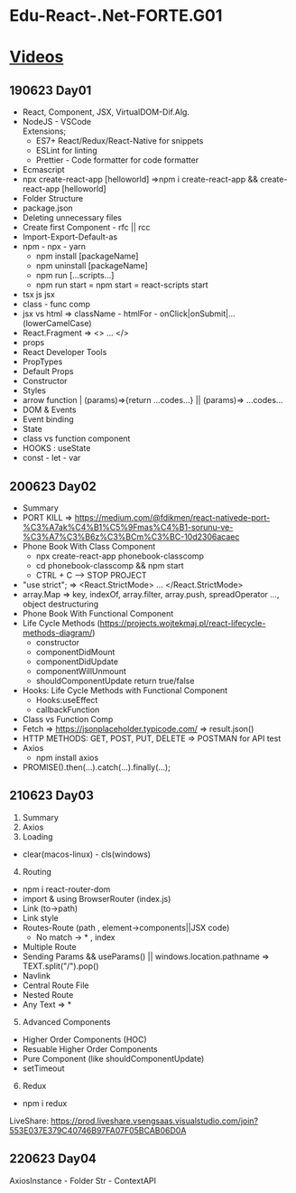 # Edu-React-.Net-FORTE.G01

# [Videos](https://www.youtube.com/watch?v=HGjeynbarXk&list=PLs7UH425TlBoRLbez-DvAzbuQKXSLv9gU) 

## 190623 Day01

- React, Component, JSX, VirtualDOM-Dif.Alg.
- NodeJS - VSCode <br/>
Extensions; 
    - ES7+ React/Redux/React-Native for snippets
    - ESLint for linting
    - Prettier - Code formatter for code formatter
- Ecmascript
- npx create-react-app [helloworld]  =>npm i create-react-app && create-react-app [helloworld]
- Folder Structure
- package.json
- Deleting unnecessary files
- Create first Component - rfc || rcc 
- Import-Export-Default-as
- npm - npx - yarn
    - npm install [packageName]
    - npm uninstall [packageName]
    - npm run [...scripts...]
    - npm run start = npm start = react-scripts start
- tsx js jsx
- class - func comp
- jsx vs html => className - htmlFor - onClick|onSubmit|... (lowerCamelCase)
- React.Fragment => <> ... </>
- props
- React Developer Tools
- PropTypes
- Default Props
- Constructor
- Styles
- arrow function |  (params)=>{return ...codes...} || (params)=> ...codes...
- DOM & Events
- Event binding
- State
- class vs function component
- HOOKS : useState
- const - let - var

## 200623 Day02

- Summary
- PORT KILL => https://medium.com/@fdikmen/react-nativede-port-%C3%A7ak%C4%B1%C5%9Fmas%C4%B1-sorunu-ve-%C3%A7%C3%B6z%C3%BCm%C3%BC-10d2306acaec
- Phone Book With Class Component
    - npx create-react-app phonebook-classcomp
    - cd phonebook-classcomp && npm start
    - CTRL + C --> STOP PROJECT
- "use strict"; => <React.StrictMode> ... </React.StrictMode>
- array.Map => key, indexOf, array.filter, array.push, spreadOperator ..., object destructuring
- Phone Book With Functional Component
- Life Cycle Methods (https://projects.wojtekmaj.pl/react-lifecycle-methods-diagram/)
    - constructor
    - componentDidMount
    - componentDidUpdate
    - componentWillUnmount
    - shouldComponentUpdate return true/false
- Hooks: Life Cycle Methods with Functional Component
    - Hooks:useEffect
    - callbackFunction
- Class vs Function Comp
- Fetch => https://jsonplaceholder.typicode.com/  => result.json()
- HTTP METHODS: GET, POST, PUT, DELETE  => POSTMAN for API test
- Axios
    - npm install axios
- PROMISE().then(...).catch(...).finally(...);



## 210623 Day03
1. Summary
2. Axios
3. Loading
- clear(macos-linux) - cls(windows)
4. Routing
- npm i react-router-dom
- import & using BrowserRouter (index.js)
- Link (to->path)
- Link style
- Routes-Route (path , element->components||JSX code)
    - No match -> * , index
- Multiple Route
- Sending Params && useParams() || windows.location.pathname => TEXT.split("/").pop()
- Navlink
- Central Route File
- Nested Route
- Any Text => *
5. Advanced Components
- Higher Order Components (HOC)
- Resuable Higher Order Components
- Pure Component (like shouldComponentUpdate)
- setTimeout
6. Redux
- npm i redux

LiveShare: https://prod.liveshare.vsengsaas.visualstudio.com/join?553E037E379C40746B97FA07F05BCAB06D0A


## 220623 Day04

AxiosInstance - Folder Str - ContextAPI